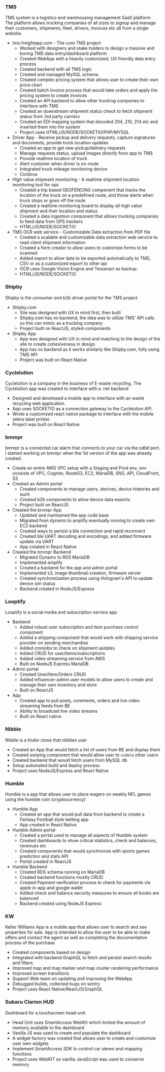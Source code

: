 ### TMS
TMS system is a logistics and warehousing management SaaS platform. The platform allows trucking companies of all sizes to signup and manage their customers, shipments, fleet, drivers, invoices etc all from a single website.
* tms.freightapp.com - The core TMS project
  * Worked with designers and stake holders to design a massive and boring TMS data entry/dashboard platform
  * Created WebApp with a heavily customized, UX friendly data entry process
  * Created backend with all TMS logic
  * Created and managed MySQL schema
  * Created complex pricing system that allows user to create their own price chart
  * Created batch invoice process that would take orders and apply the pricing system to create invoices
  * Created an API backend to allow other trucking companies to interface with TMS
  * Created an downstream shipment status check to fetch shipment status from 3rd party carriers
  * Created an EDI mapping system that decoded 204, 210, 214 etc and inserted them into the system
  * Project uses HTML/JS/NODE/SOCKETIO/PHP/MYSQL
* Driver App - Receive pickup and delivery requests, capture signatures and documents, provide truck location updates
  * Created an app to get new pickup/delivery requests
  * Manage requests status, upload images directly from app to TMS
  * Provide realtime location of truck
  * Alert customer when driver is on-route
  * Integrated truck mileage monitoring device
  * Cordova
* High value shipment monitoring - A realtime shipment location monitoring tool for ops
  * Created a trip based GEOFENCING component that tracks the location of the truck on a predefined route, and throw alerts when truck stops or goes off the route
  * Created a realtime monitoring board to display all high value shipment and their location and status
  * Created a data ingestion component that allows trucking companies to feed data from GPS trackers
  * HTML/JS/NODE/SOCKETIO
* TMS OCR web service - Customizable Data extraction from PDF file
  * Created a scalable and customizable data extraction web service to read client shipment information
  * Created a form creator to allow users to customize forms to be scanned
  * Added export to allow data to be exported automatically to TMS, CSV or as a customized export to other api
  * OCR uses Google Vision Engine and Tesseract as backup. 
  * HTML/JS/NODE/SOCKETIO

### Shipby
Shipby is the consumer and b2b driver portal for the TMS project
* Shipby.com
  * Site was designed with UX in mind first, then built
  * Shipby.com has no backend, the idea was to utilize TMS' API calls so this can mimic as a trucking company
  * Project built on ReactJS, styled-components
* Shipby App
  * App was designed with UX in mind and matching to the design of the site to create cohesiveness in design
  * App has no backend as it works similarly like Shipby.com, fully using TMS API
  * Project was built on React Native
  
### Cyclelution
Cyclelution is a company in the business of E-waste recycling. The Cyclelution app was created to interface with a .net backend
* Designed and developed a mobile app to interface with an waste recycling web application.
* App uses SOCKETIO as a connection gateway to the Cyclelution API.
* Wrote a customized react native package to interface with the mobile zebra label printer. 
* Project was built on React Native

### bmmpr
bmmpr is a connected car alarm that connects to your car via the odbII port. I started working on bmmpr when the 1st version of the app was already created.
* Create an entire AWS VPC setup with a Staging and Prod env, env consists of VPC, Cognito, Route53, EC2, MariaDB, SNS, API, CloudFront, S3
* Created an Admin portal
  * Created components to manage users, devices, device histories and such
  * Created b2b components to allow device data exports
  * Project built on ReactJS
* Created the bmmpr App
  * Updated and maintained the app code base
  * Migrated from dynamo to amplify eventually moving to create own EC2 backend
  * Created ways to persist a ble connection and rapid reconnect
  * Created ble UART decoding and encodings, and added firmware update via UART
  * App created in React Native
* Created the bmmpr Backend
  * Migrated Dynamo to RDS MariaDB
  * Implemented amplify
  * Created a backend for the app and admin portal
  * Implemented s3, image thumbnail creation, firmware server
  * Created synchronization process using Hologram's API to update device sim status
  * Backend created in NodeJS/Express

### Looptify
Looptify is a social media and subscription service app
* Backend
  * Added robust user subscription and item purchase control component
  * Added a shipping component that would work with shipping service provider on sending merchandise
  * Added cronjobs to check on shipment updates
  * Added CRUD for user/items/subscriptions
  * Added video streaming service from AWS
  * Built on NodeJS Express MariaDB
* Admin portal
  * Created User/Item/Orders CRUD
  * Added influencer-admin user models to allow users to create and manage their own inventory and store
  * Built on ReactJS
* App
  * Created app to pull posts, comments, orders and live video streaming feeds from BE
  * Ability to broadcast live video streams
  * Built on React native

### Nibble
Nibble is a tinder clone that nibbles user
* Created an App that would fetch a list of users from BE and display them
* Created swiping component that would allow user to `nibble` other users
* Created backend that would fetch users from MySQL db
* Setup automated build and deploy process
* Project uses NodeJS/Express and React Native

### Humble
Humble is a app that allows user to place wagers on weekly NFL games using the humble coin (cryptocurrency)
* Humble App
  * Created an app that would pull data from backend to create a Fantasy Football style betting app
  * App created in React Native
* Humble Admin portal
  * Created a portal used to manage all aspects of Humble system
  * Created dashboards to show critical statistics, check and balances, revenues etc
  * Created components that would synchronize with sports games prediction and stats API
  * Portal created in ReactJS
* Humble Backend
  * Created RDS schema running on MariaDB
  * Created backend functions mostly CRUD
  * Created Payment verification process to check for payments via apple in-app and google wallet
  * Added check and balance security measures to ensure all books are balanced
  * Backend created using NodeJS Express

### KW
Keller Williams App is a mobile app that allows user to search and see properties for sale. App is intended to allow the user to be able to make offers and contact the agent as well as completing the documentation process of the purchase
* Created components based on design
* Integrated with backend GraphQL to fetch and persist search results and filters
* Improved map and map marker and map cluster rendering performance
* Improved screen transitions
* Support Web team on updating and improving the WebApp
* Debugged builds, collected bugs on sentry
* Project uses React Native/ReactJS/GraphQL

### Subaru Clarion HUD
Dashboard for a touchscreen head-unit 
* Head Unit uses SmartAccess WebKit which limited the amount of memory available to the dashboard
* Vanilla JS was used to create and populate the dashboard
* A widget factory was created that allows user to create and customize user own widgets
* Implement SmartAccess SDK to control car stereo and mapping functions
* Project uses WebKIT so vanilla JavaScript was used to conserve memory
